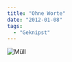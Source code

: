 ```yaml
---
title: "Ohne Worte"
date: "2012-01-08"
tags:
  - "Geknipst"
---
```


![Müll](/img/codecandies/20120108-144123-e1326030299319.jpg)

